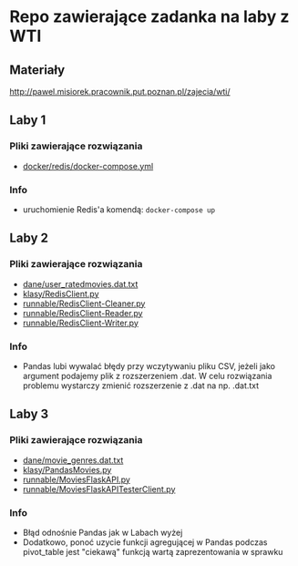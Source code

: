 # Repo zawierające zadanka na laby z WTI

## Materiały
http://pawel.misiorek.pracownik.put.poznan.pl/zajecia/wti/

## Laby 1
### Pliki zawierające rozwiązania
+ [docker/redis/docker-compose.yml](https://github.com/BMarcin/PP_sem6_WTI_lab/blob/master/docker/redis/docker-compose.yml)
### Info
+ uruchomienie Redis'a komendą: ```docker-compose up```

## Laby 2
### Pliki zawierające rozwiązania
+ [dane/user_ratedmovies.dat.txt](https://github.com/BMarcin/PP_sem6_WTI_lab/blob/master/dane/user_ratedmovies.dat.txt)
+ [klasy/RedisClient.py](https://github.com/BMarcin/PP_sem6_WTI_lab/blob/master/klasy/RedisClient.py)
+ [runnable/RedisClient-Cleaner.py](https://github.com/BMarcin/PP_sem6_WTI_lab/blob/master/runnable/RedisClient-Cleaner.py)
+ [runnable/RedisClient-Reader.py](https://github.com/BMarcin/PP_sem6_WTI_lab/blob/master/runnable/RedisClient-Reader.py)
+ [runnable/RedisClient-Writer.py](https://github.com/BMarcin/PP_sem6_WTI_lab/blob/master/runnable/RedisClient-Writer.py)
### Info
+ Pandas lubi wywalać błędy przy wczytywaniu pliku CSV, jeżeli jako argument podajemy plik z rozszerzeniem .dat. W celu rozwiązania problemu wystarczy zmienić rozszerzenie z .dat na np. .dat.txt

## Laby 3
### Pliki zawierające rozwiązania
+ [dane/movie_genres.dat.txt](https://github.com/BMarcin/PP_sem6_WTI_lab/blob/master/dane/movie_genres.dat.txt)
+ [klasy/PandasMovies.py](https://github.com/BMarcin/PP_sem6_WTI_lab/blob/master/klasy/PandasMovies.py)
+ [runnable/MoviesFlaskAPI.py](https://github.com/BMarcin/PP_sem6_WTI_lab/blob/master/runnable/MoviesFlaskAPI.py)
+ [runnable/MoviesFlaskAPITesterClient.py](https://github.com/BMarcin/PP_sem6_WTI_lab/blob/master/runnable/MoviesFlaskAPITesterClient.py)

### Info
+ Błąd odnośnie Pandas jak w Labach wyżej
+ Dodatkowo, ponoć uzycie funkcji agregującej w Pandas podczas pivot_table jest "ciekawą" funkcją wartą zaprezentowania w sprawku